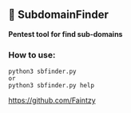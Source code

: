 ## 🔎 SubdomainFinder

**Pentest tool for find sub-domains**

### How to use:
```
python3 sbfinder.py
or
python3 sbfinder.py help
```

https://github.com/Faintzy
